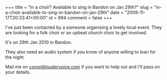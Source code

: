 +++
title = "In a choir? Available to sing in Bandon on Jan 29th?"
slug = "in-a-choir-available-to-sing-in-bandon-on-jan-29th"
date = "2009-11-17T20:33:41+00:00"
id = 994
comment = false
+++

I've just been contacted by a someone organising a lovely local event. They are looking for a folk choir or an upbeat church choir to get involved.

It's on 29th Jan 2010 in Bandon.

They also need an audio system if you know of anyone willing to loan for the night.

Mail me on conor@loudervoice.com if you want to help out and I'll pass on your details.
